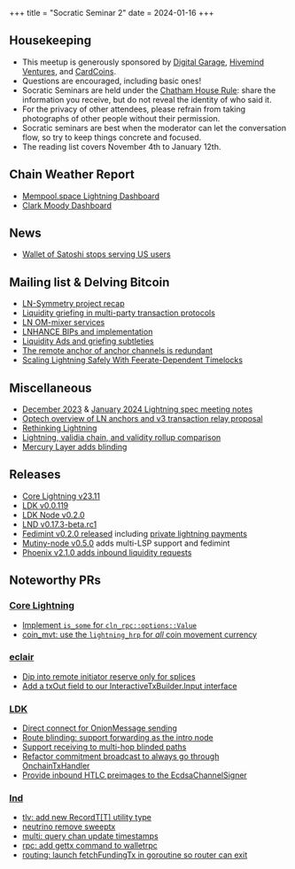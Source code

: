 +++
title = "Socratic Seminar 2"
date = 2024-01-16
+++

Housekeeping
------------

- This meetup is generously sponsored by [Digital Garage](https://dg717.com/), [Hivemind Ventures](https://hivemind.vc), and [CardCoins](https://cardcoins.co).
- Questions are encouraged, including basic ones!
- Socratic Seminars are held under the [Chatham House Rule](https://www.chathamhouse.org/about-us/chatham-house-rule): share the information you receive, but do not reveal the identity of who said it.
- For the privacy of other attendees, please refrain from taking photographs of other people without their permission.
- Socratic seminars are best when the moderator can let the conversation flow, so try to keep things concrete and focused.
- The reading list covers November 4th to January 12th.


Chain Weather Report
--------------------

- [Mempool.space Lightning Dashboard](https://mempool.space/lightning)
- [Clark Moody Dashboard](https://bitcoin.clarkmoody.com/dashboard/)


News
----

- [Wallet of Satoshi stops serving US users](https://www.nobsbitcoin.com/wallet-of-satoshi-stops-serving-us-customers/)


Mailing list & Delving Bitcoin
------------------------------

- [LN-Symmetry project recap](https://delvingbitcoin.org/t/ln-symmetry-project-recap/359)
- [Liquidity griefing in multi-party transaction protocols](https://delvingbitcoin.org/t/liquidity-griefing-in-multi-party-transaction-protocols/264)
- [LN OM-mixer services](https://delvingbitcoin.org/t/ln-om-mixer-services/228)
- [LNHANCE BIPs and implementation](https://delvingbitcoin.org/t/lnhance-bips-and-implementation/376)
- [Liquidity Ads and griefing subtleties](https://lists.linuxfoundation.org/pipermail/lightning-dev/2023-December/004227.html)
- [The remote anchor of anchor channels is redundant](https://lists.linuxfoundation.org/pipermail/lightning-dev/2023-December/004246.html)
- [Scaling Lightning Safely With Feerate-Dependent Timelocks](https://lists.linuxfoundation.org/pipermail/lightning-dev/2023-December/004254.html)


Miscellaneous
-------------

- [December 2023](https://github.com/lightning/bolts/issues/1122) & [January 2024 Lightning spec meeting notes](https://github.com/lightning/bolts/issues/1127)
- [Optech overview of LN anchors and v3 transaction relay proposal](https://bitcoinops.org/en/newsletters/2024/01/10/)
- [Rethinking Lightning](https://stacker.news/items/379225)
- [Lightning, validia chain, and validity rollup comparison](https://lightco.in/2023/12/13/lightning-validia-rollups/)
- [Mercury Layer adds blinding](https://mercurylayer.com/)


Releases
--------
- [Core Lightning v23.11](https://github.com/ElementsProject/lightning/releases/tag/v23.11)
- [LDK v0.0.119](https://github.com/lightningdevkit/rust-lightning/releases/tag/v0.0.119)
- [LDK Node v0.2.0](https://github.com/lightningdevkit/ldk-node/releases/tag/v0.2.0)
- [LND v0.17.3-beta.rc1](https://github.com/lightningnetwork/lnd/blob/v0.17.3-beta.rc1/docs/release-notes/release-notes-0.17.3.md)
- [Fedimint v0.2.0 released](https://github.com/fedimint/fedimint/releases/tag/v0.2.0) including [private lightning payments](https://github.com/fedimint/fedimint/pull/3816)
- [Mutiny-node v0.5.0](https://github.com/MutinyWallet/mutiny-node/releases/tag/v0.5.0) adds multi-LSP support and fedimint
- [Phoenix v2.1.0 adds inbound liquidity requests](https://github.com/ACINQ/phoenix/releases/tag/android-v2.1.0)


Noteworthy PRs
--------------

### [Core Lightning](https://github.com/ElementsProject/lightning)
- [Implement `is_some` for `cln_rpc::options::Value`](https://github.com/ElementsProject/lightning/pull/6894)
- [coin_mvt: use the `lightning_hrp` for *all* coin movement currency](https://github.com/ElementsProject/lightning/pull/6888)

### [eclair](https://github.com/ACINQ/eclair/)
- [Dip into remote initiator reserve only for splices](https://github.com/ACINQ/eclair/pull/2797)
- [Add a txOut field to our InteractiveTxBuilder.Input interface](https://github.com/ACINQ/eclair/pull/2791)

### [LDK](https://github.com/lightningdevkit/rust-lightning)
- [Direct connect for OnionMessage sending](https://github.com/lightningdevkit/rust-lightning/pull/2723)
- [Route blinding: support forwarding as the intro node](https://github.com/lightningdevkit/rust-lightning/pull/2540)
- [Support receiving to multi-hop blinded paths](https://github.com/lightningdevkit/rust-lightning/pull/2688)
- [Refactor commitment broadcast to always go through OnchainTxHandler](https://github.com/lightningdevkit/rust-lightning/pull/2703)
- [Provide inbound HTLC preimages to the EcdsaChannelSigner](https://github.com/lightningdevkit/rust-lightning/pull/2753)

### [lnd](https://github.com/lightningnetwork/lnd)
- [tlv: add new RecordT[T] utility type](https://github.com/lightningnetwork/lnd/pull/8121)
- [neutrino remove sweeptx](https://github.com/lightningnetwork/lnd/pull/7800)
- [multi: query chan update timestamps](https://github.com/lightningnetwork/lnd/pull/8030)
- [rpc: add gettx command to walletrpc](https://github.com/lightningnetwork/lnd/pull/7654)
- [routing: launch fetchFundingTx in goroutine so router can exit](https://github.com/lightningnetwork/lnd/pull/8151)
